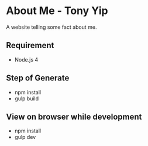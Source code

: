 # About Me - Tony Yip

A website telling some fact about me.

## Requirement
- Node.js 4

## Step of Generate
- npm install
- gulp build

## View on browser while development
- npm install
- gulp dev
